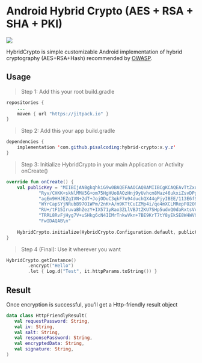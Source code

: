 

# Android Hybrid Crypto (AES + RSA + SHA + PKI)
[![](https://jitpack.io/v/pisalcoding/android-hybrid-crypto.svg)](https://jitpack.io/#pisalcoding/android-hybrid-crypto)

HybridCrypto is simple customizable Android implementation of hybrid cryptography (AES+RSA+Hash) recommended by [OWASP](https://mobile-security.gitbook.io/mobile-security-testing-guide/general-mobile-app-testing-guide/0x04g-testing-cryptography).

## Usage

> Step 1: Add this your root build.gradle
```java
repositories {  
	...
    maven { url "https://jitpack.io" }
}

```
> Step 2: Add this your app build.gradle
```java
dependencies {
    implementation 'com.github.pisalcoding:hybrid-crypto:x.y.z'
}
```

> Step 3: Initialize HybridCrypto in your main Application or Activity onCreate()
```kotlin
override fun onCreate() {  
    val publicKey = "MIIBIjANBgkqhkiG9w0BAQEFAAOCAQ8AMIIBCgKCAQEAvTtZxoq7IKTwRkADtWix\n" +  
            "Ryv/CHKK+skNlMMV5G+om75HgHUo8AOzHnj9yUvhcm8Maz46ukxiZsvDPgExu9N1\n" +  
            "agEm9HHJEZg1VN+2dT+JojODuC3qkF7o94duchQX44gPjyIBEE/113E6fS51SGGm\n" +  
            "WYrCapSYjNRubB97O1WPm/2nK+A/m9KTtCuIZMp4i/qe4mXCLMRepFO2ORBLD5Ac\n" +  
            "RU+/tF15IruvaBhZezY+IX571yRao3ZLlVBJtZKU7SHp5udxQ0daRxtsVc9aloC3\n" +  
            "TRRL8RvFjHyg7V+uSHkg6cN4IIMrTnkwVkn+7BE9KrT7tY8yEkSE8W4WVCDChIRf\n" +  
            "FwIDAQAB\n"  
  
    HybridCrypto.initialize(HybridCrypto.Configuration.default, publicKey) 
}
```
> Step 4 (Final): Use it wherever you want
```kotlin
HybridCrypto.getInstance()  
        .encrypt("Hello")  
        .let { Log.d("Test", it.httpParams.toString()) }
```

## Result
Once encryption is successful, you'll get a Http-friendly result object
```kotlin
data class HttpFriendlyResult(  
   val requestPassword: String,
   val iv: String,  
   val salt: String,  
   val responsePassword: String,  
   val encryptedData: String,  
   val signature: String,  
)
```
